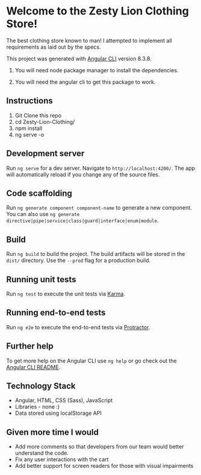 # Welcome to the Zesty Lion Clothing Store!

The best clothing store known to man! I attempted to implement all requirements as laid out by the specs.

This project was generated with [Angular CLI](https://github.com/angular/angular-cli) version 8.3.8.

1. You will need node package manager to install the dependencies.

2. You will need the angular cli to get this package to work.


## Instructions

1. Git Clone this repo
2. cd Zesty-Lion-Clothing/
3. npm install
4. ng serve -o

## Development server

Run `ng serve` for a dev server. Navigate to `http://localhost:4200/`. The app will automatically reload if you change any of the source files.

## Code scaffolding

Run `ng generate component component-name` to generate a new component. You can also use `ng generate directive|pipe|service|class|guard|interface|enum|module`.

## Build

Run `ng build` to build the project. The build artifacts will be stored in the `dist/` directory. Use the `--prod` flag for a production build.

## Running unit tests

Run `ng test` to execute the unit tests via [Karma](https://karma-runner.github.io).

## Running end-to-end tests

Run `ng e2e` to execute the end-to-end tests via [Protractor](http://www.protractortest.org/).

## Further help

To get more help on the Angular CLI use `ng help` or go check out the [Angular CLI README](https://github.com/angular/angular-cli/blob/master/README.md).

## Technology Stack

* Angular, HTML, CSS (Sass), JavaScript
* Libraries - none :) 
* Data stored using localStorage API

## Given more time I would

* Add more comments so that developers from our team would better understand the code.
* Fix any user interactions with the cart
* Add better support for screen readers for those with visual impairments

